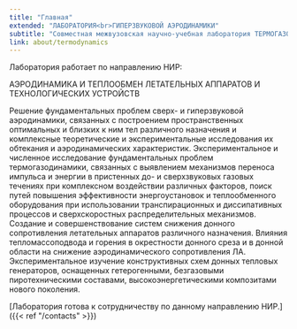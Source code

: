 ```yaml
---
title: "Главная"
extended: "ЛАБОРАТОРИЯ<br>ГИПЕРЗВУКОВОЙ АЭРОДИНАМИКИ"
subtitle: "Совместная межвузовская научно-учебная лаборатория ТЕРМОГАЗОДИНАМИКА"
link: about/termodynamics
---
```


Лаборатория работает по направлению НИР:

АЭРОДИНАМИКА И ТЕПЛООБМЕН ЛЕТАТЕЛЬНЫХ АППАРАТОВ И ТЕХНОЛОГИЧЕСКИХ УСТРОЙСТВ

Решение фундаментальных проблем сверх- и гиперзвуковой аэродинамики, связанных с построением пространственных оптимальных и близких к ним тел различного назначения и комплексные теоретические и экспериментальные исследования их обтекания и аэродинамических характеристик. Экспериментальное и численное исследование фундаментальных проблем термогазодинамики, связанных с выявлением механизмов переноса импульса и энергии в пристенных до- и сверхзвуковых газовых течениях при комплексном воздействии различных факторов, поиск путей повышения эффективности энергоустановок и теплообменного оборудования при использовании транспирационных и диссипативных процессов и сверхскоростных распределительных механизмов. Создание и совершенствование систем снижения донного сопротивления летательных аппаратов различного назначения. Влияния тепломассоподвода и горения в окрестности донного среза и в донной области на снижение аэродинамического сопротивления ЛА. Экспериментальное изучение конструктивных схем донных тепловых генераторов, оснащенных гетерогенными, безгазовыми пиротехническими составами, высокоэнергетическими композитами нового поколения.

[Лаборатория готова к сотрудничеству по данному направлению НИР.]({{< ref "/contacts" >}})
